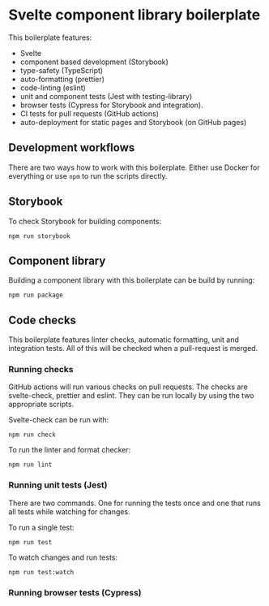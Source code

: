 # Svelte component library boilerplate

This boilerplate features:

- Svelte
- component based development (Storybook)
- type-safety (TypeScript)
- auto-formatting (prettier)
- code-linting (eslint)
- unit and component tests (Jest with testing-library)
- browser tests (Cypress for Storybook and integration).
- CI tests for pull requests (GitHub actions)
- auto-deployment for static pages and Storybook (on GitHub pages)

## Development workflows

There are two ways how to work with this boilerplate. Either use Docker for everything or use `npm` to run the scripts directly.

## Storybook

To check Storybook for building components:

```
npm run storybook
```

## Component library

Building a component library with this boilerplate can be build by running:

```
npm run package
```

## Code checks

This boilerplate features linter checks, automatic formatting, unit and integration tests. All of this will be checked when a pull-request is merged.

### Running checks

GitHub actions will run various checks on pull requests. The checks are svelte-check, prettier and eslint. They can be run locally by using the two appropriate scripts.

Svelte-check can be run with:

```
npm run check
```

To run the linter and format checker:

```
npm run lint
```

### Running unit tests (Jest)

There are two commands. One for running the tests once and one that runs all tests while watching for changes.

To run a single test:

```
npm run test
```

To watch changes and run tests:

```
npm run test:watch
```

### Running browser tests (Cypress)

